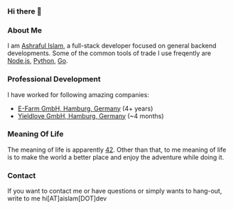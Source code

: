 ### Hi there 👋

### About Me

I am [Ashraful Islam](https://github.com/ashraful-islam), a full-stack developer focused on general backend developments.
Some of the common tools of trade I use freqently are [Node.js](https://nodejs.org), [Python](https://python.org), [Go](https://golang.org).

### Professional Development

I have worked for following amazing companies:

- [E-Farm GmbH, Hamburg, Germany](https://e-farm.com/en/) (4+ years)
- [Yieldlove GmbH, Hamburg, Germany](https://yieldlove.com) (~4 months)

### Meaning Of Life

The meaning of life is apparently [42](https://en.wikipedia.org/wiki/The_Hitchhiker%27s_Guide_to_the_Galaxy). Other than that, to me meaning of life is to make the world a better place and enjoy the adventure while doing it.

### Contact

If you want to contact me or have questions or simply wants to hang-out, write to me hi[AT]aislam[DOT]dev


<!--
**ashraful-islam/ashraful-islam** is a ✨ _special_ ✨ repository because its `README.md` (this file) appears on your GitHub profile.

Here are some ideas to get you started:

- 🔭 I’m currently working on ...
- 🌱 I’m currently learning ...
- 👯 I’m looking to collaborate on ...
- 🤔 I’m looking for help with ...
- 💬 Ask me about ...
- 📫 How to reach me: ...
- 😄 Pronouns: ...
- ⚡ Fun fact: ...
-->
